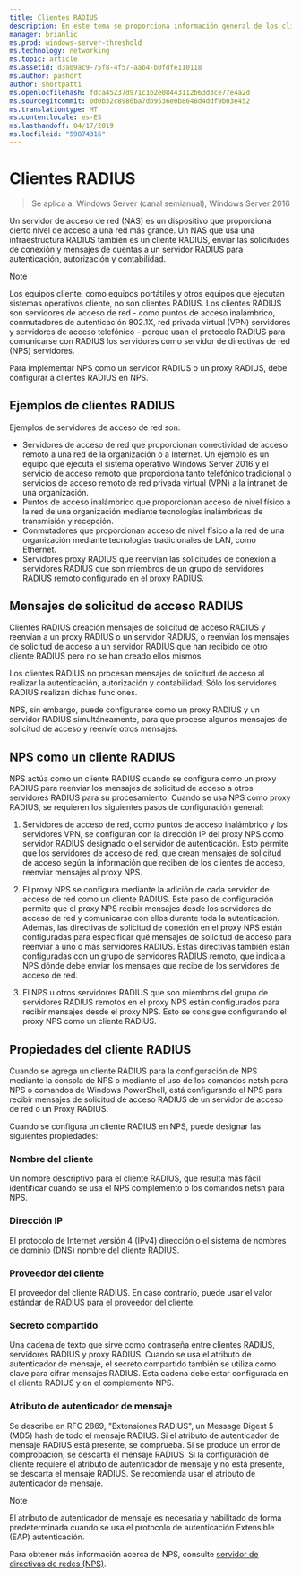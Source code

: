 ```yaml
---
title: Clientes RADIUS
description: En este tema se proporciona información general de los clientes RADIUS para el servidor de directivas de redes en Windows Server 2016.
manager: brianlic
ms.prod: windows-server-threshold
ms.technology: networking
ms.topic: article
ms.assetid: d3a09ac9-75f8-4f57-aab4-b0fdfe110118
ms.author: pashort
author: shortpatti
ms.openlocfilehash: fdca45237d971c1b2e08443112b63d3ce77e4a2d
ms.sourcegitcommit: 0d0b32c8986ba7db9536e0b8648d4ddf9b03e452
ms.translationtype: MT
ms.contentlocale: es-ES
ms.lasthandoff: 04/17/2019
ms.locfileid: "59874316"
---
```

# <a name="radius-clients"></a>Clientes RADIUS

>Se aplica a: Windows Server (canal semianual), Windows Server 2016

Un servidor de acceso de red \(NAS\) es un dispositivo que proporciona cierto nivel de acceso a una red más grande. Un NAS que usa una infraestructura RADIUS también es un cliente RADIUS, enviar las solicitudes de conexión y mensajes de cuentas a un servidor RADIUS para autenticación, autorización y contabilidad.

>[!NOTE]
>Los equipos cliente, como equipos portátiles y otros equipos que ejecutan sistemas operativos cliente, no son clientes RADIUS. Los clientes RADIUS son servidores de acceso de red - como puntos de acceso inalámbrico, conmutadores de autenticación 802.1X, red privada virtual \(VPN\) servidores y servidores de acceso telefónico - porque usan el protocolo RADIUS para comunicarse con RADIUS los servidores como servidor de directivas de red \(NPS\) servidores.

Para implementar NPS como un servidor RADIUS o un proxy RADIUS, debe configurar a clientes RADIUS en NPS.

## <a name="radius-client-examples"></a>Ejemplos de clientes RADIUS

Ejemplos de servidores de acceso de red son:

- Servidores de acceso de red que proporcionan conectividad de acceso remoto a una red de la organización o a Internet. Un ejemplo es un equipo que ejecuta el sistema operativo Windows Server 2016 y el servicio de acceso remoto que proporciona tanto telefónico tradicional o servicios de acceso remoto de red privada virtual (VPN) a la intranet de una organización.
- Puntos de acceso inalámbrico que proporcionan acceso de nivel físico a la red de una organización mediante tecnologías inalámbricas de transmisión y recepción.
- Conmutadores que proporcionan acceso de nivel físico a la red de una organización mediante tecnologías tradicionales de LAN, como Ethernet.
- Servidores proxy RADIUS que reenvían las solicitudes de conexión a servidores RADIUS que son miembros de un grupo de servidores RADIUS remoto configurado en el proxy RADIUS.

## <a name="radius-access-request-messages"></a>Mensajes de solicitud de acceso RADIUS

Clientes RADIUS creación mensajes de solicitud de acceso RADIUS y reenvían a un proxy RADIUS o un servidor RADIUS, o reenvían los mensajes de solicitud de acceso a un servidor RADIUS que han recibido de otro cliente RADIUS pero no se han creado ellos mismos.

Los clientes RADIUS no procesan mensajes de solicitud de acceso al realizar la autenticación, autorización y contabilidad. Sólo los servidores RADIUS realizan dichas funciones.

NPS, sin embargo, puede configurarse como un proxy RADIUS y un servidor RADIUS simultáneamente, para que procese algunos mensajes de solicitud de acceso y reenvíe otros mensajes.

## <a name="nps-as-a-radius-client"></a>NPS como un cliente RADIUS

NPS actúa como un cliente RADIUS cuando se configura como un proxy RADIUS para reenviar los mensajes de solicitud de acceso a otros servidores RADIUS para su procesamiento. Cuando se usa NPS como proxy RADIUS, se requieren los siguientes pasos de configuración general:

1. Servidores de acceso de red, como puntos de acceso inalámbrico y los servidores VPN, se configuran con la dirección IP del proxy NPS como servidor RADIUS designado o el servidor de autenticación. Esto permite que los servidores de acceso de red, que crean mensajes de solicitud de acceso según la información que reciben de los clientes de acceso, reenviar mensajes al proxy NPS.

2. El proxy NPS se configura mediante la adición de cada servidor de acceso de red como un cliente RADIUS. Este paso de configuración permite que el proxy NPS recibir mensajes desde los servidores de acceso de red y comunicarse con ellos durante toda la autenticación. Además, las directivas de solicitud de conexión en el proxy NPS están configuradas para especificar qué mensajes de solicitud de acceso para reenviar a uno o más servidores RADIUS. Estas directivas también están configuradas con un grupo de servidores RADIUS remoto, que indica a NPS dónde debe enviar los mensajes que recibe de los servidores de acceso de red.

3. El NPS u otros servidores RADIUS que son miembros del grupo de servidores RADIUS remotos en el proxy NPS están configurados para recibir mensajes desde el proxy NPS. Esto se consigue configurando el proxy NPS como un cliente RADIUS.

## <a name="radius-client-properties"></a>Propiedades del cliente RADIUS

Cuando se agrega un cliente RADIUS para la configuración de NPS mediante la consola de NPS o mediante el uso de los comandos netsh para NPS o comandos de Windows PowerShell, está configurando el NPS para recibir mensajes de solicitud de acceso RADIUS de un servidor de acceso de red o un Proxy RADIUS.

Cuando se configura un cliente RADIUS en NPS, puede designar las siguientes propiedades:

### <a name="client-name"></a>Nombre del cliente

 Un nombre descriptivo para el cliente RADIUS, que resulta más fácil identificar cuando se usa el NPS complemento o los comandos netsh para NPS.

### <a name="ip-address"></a>Dirección IP

El protocolo de Internet versión 4 \(IPv4\) dirección o el sistema de nombres de dominio \(DNS\) nombre del cliente RADIUS.

### <a name="client-vendor"></a>Proveedor del cliente

El proveedor del cliente RADIUS. En caso contrario, puede usar el valor estándar de RADIUS para el proveedor del cliente.

### <a name="shared-secret"></a>Secreto compartido

Una cadena de texto que sirve como contraseña entre clientes RADIUS, servidores RADIUS y proxy RADIUS. Cuando se usa el atributo de autenticador de mensaje, el secreto compartido también se utiliza como clave para cifrar mensajes RADIUS. Esta cadena debe estar configurada en el cliente RADIUS y en el complemento NPS.

### <a name="message-authenticator-attribute"></a>Atributo de autenticador de mensaje

Se describe en RFC 2869, "Extensiones RADIUS", un Message Digest 5 \(MD5\) hash de todo el mensaje RADIUS. Si el atributo de autenticador de mensaje RADIUS está presente, se comprueba. Si se produce un error de comprobación, se descarta el mensaje RADIUS. Si la configuración de cliente requiere el atributo de autenticador de mensaje y no está presente, se descarta el mensaje RADIUS. Se recomienda usar el atributo de autenticador de mensaje.

>[!NOTE]
>El atributo de autenticador de mensaje es necesaria y habilitado de forma predeterminada cuando se usa el protocolo de autenticación Extensible \(EAP\) autenticación. 

Para obtener más información acerca de NPS, consulte [servidor de directivas de redes (NPS)](nps-top.md).

